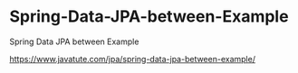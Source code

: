 # Spring-Data-JPA-between-Example
Spring Data JPA between Example

https://www.javatute.com/jpa/spring-data-jpa-between-example/
